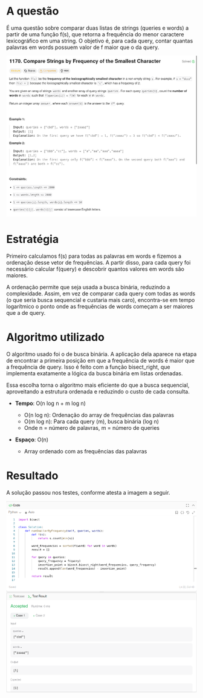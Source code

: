 # A questão

É uma questão sobre comparar duas listas de strings (queries e words) a partir de uma função f(s), que retorna a frequência do menor caractere lexicográfico em uma string. O objetivo é, para cada query, contar quantas palavras em words possuem valor de f maior que o da query.

![1170 Questão](../../assets/1170_num_smaller_by_frequency/1170_question.png)

# Estratégia

Primeiro calculamos f(s) para todas as palavras em words e fizemos a ordenação desse vetor de frequências. A partir disso, para cada query foi necessário calcular f(query) e descobrir quantos valores em words são maiores.

A ordenação permite que seja usada a busca binária, reduzindo a complexidade. Assim, em vez de comparar cada query com todas as words (o que seria busca sequencial e custaria mais caro), encontra-se em tempo logarítmico o ponto onde as frequências de words começam a ser maiores que a de query.

# Algoritmo utilizado

O algoritmo usado foi o de busca binária. A aplicação dela aparece na etapa de encontrar a primeira posição em que a frequência de words é maior que a frequência de query. Isso é feito com a função bisect_right, que implementa exatamente a lógica da busca binária em listas ordenadas.

Essa escolha torna o algoritmo mais eficiente do que a busca sequencial, aproveitando a estrutura ordenada e reduzindo o custo de cada consulta.

- **Tempo**: O(n log n + m log n)
  - O(n log n): Ordenação do array de frequências das palavras
  - O(m log n): Para cada query (m), busca binária (log n)
  - Onde n = número de palavras, m = número de queries

- **Espaço**: O(n)
  - Array ordenado com as frequências das palavras

# Resultado

A solução passou nos testes, conforme atesta a imagem a seguir.

![1170 Questão](../../assets/1170_num_smaller_by_frequency/1170_accepted.png)